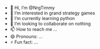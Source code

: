 - 👋 Hi, I’m @NrgTimmy
- 👀 I’m interested in grand strategy games
- 🌱 I’m currently learning python
- 💞️ I’m looking to collaborate on nothing
- 📫 How to reach me ...
- 😄 Pronouns: ...
- ⚡ Fun fact: ...

<!---
NrgTimmy/NrgTimmy is a ✨ special ✨ repository because its `README.md` (this file) appears on your GitHub profile.
You can click the Preview link to take a look at your changes.
--->
